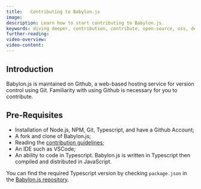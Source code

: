 ```yaml
---
title:   Contributing to Babylon.js
image:
description: Learn how to start contributing to Babylon.js.
keywords: diving deeper, contribution, contribute, open-source, oss, develop
further-reading:
video-overview:
video-content:
---
```


## Introduction

Babylon.js is maintained on Github, a web-based hosting service for version control using Git. Familiarity with using Github is necessary for you to contribute.

## Pre-Requisites

- Installation of Node.js, NPM, Git, Typescript, and have a Github Account;
- A fork and clone of Babylon.js;
- Reading the [contribution guidelines](https://github.com/BabylonJS/Babylon.js/blob/master/contributing.md);
- An IDE such as VSCode;
- An ability to code in Typescript. Babylon.js is written in Typescript then compiled and distributed in JavaScript.

You can find the required Typescript version by checking  `package.json` in the [Babylon.js repository](https://github.com/BabylonJS/Babylon.js/blob/master/package.json).
